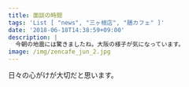 ```yaml
---
title: 面談の時間
tags: 'List [ "news", "三ヶ根店", "膳カフェ" ]'
date: '2018-06-18T14:38:59+09:00'
description: |
  今朝の地震には驚きましたね。大阪の様子が気になっています。
image: /img/zencafe_jun_2.jpg
---
```

日々の心がけが大切だと思います。
